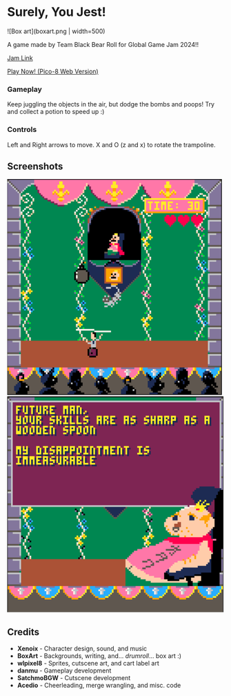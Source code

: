 # Surely, You Jest!

![Box art](boxart.png | width=500)

A game made by Team Black Bear Roll for Global Game Jam 2024!!

[Jam Link](https://globalgamejam.org/games/2024/surely-you-jest-0)

[Play Now! (Pico-8 Web Version)](https://www.lexaloffle.com/bbs/?pid=140801)

### Gameplay
Keep juggling the objects in the air, but dodge the bombs and poops! Try and collect a potion to speed up :)

### Controls
Left and Right arrows to move.
X and O (z and x) to rotate the trampoline.

## Screenshots

![Screenshot of the main gameplay](screenshot1.png)
![Screenshot of the cutscene view](screenshot2.png)

## Credits

 * **Xenoix** - Character design, sound, and music
 * **BoxArt** - Backgrounds, writing, and... *drumroll*... box art :)
 * **wlpixel8** - Sprites, cutscene art, and cart label art
 * **danmu** - Gameplay development
 * **SatchmoBGW** - Cutscene development
 * **Acedio** - Cheerleading, merge wrangling, and misc. code
